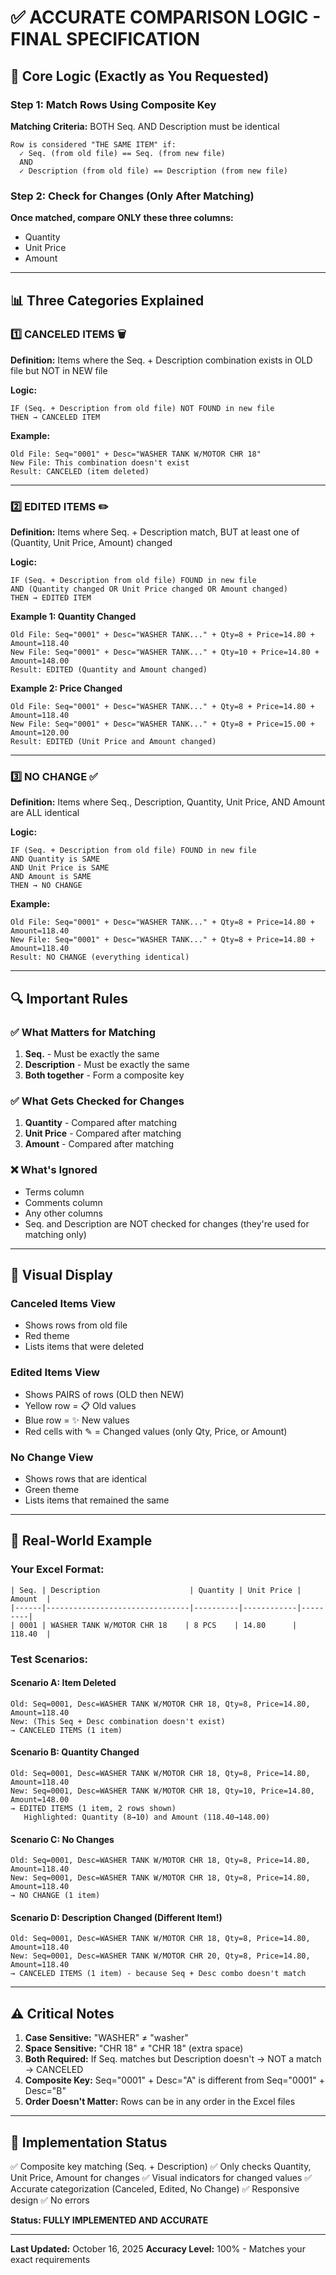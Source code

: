 # ✅ ACCURATE COMPARISON LOGIC - FINAL SPECIFICATION

## 🎯 Core Logic (Exactly as You Requested)

### Step 1: Match Rows Using Composite Key
**Matching Criteria:** BOTH Seq. AND Description must be identical

```
Row is considered "THE SAME ITEM" if:
  ✓ Seq. (from old file) == Seq. (from new file)
  AND
  ✓ Description (from old file) == Description (from new file)
```

### Step 2: Check for Changes (Only After Matching)
**Once matched, compare ONLY these three columns:**
- Quantity
- Unit Price
- Amount

---

## 📊 Three Categories Explained

### 1️⃣ CANCELED ITEMS 🗑️
**Definition:** Items where the Seq. + Description combination exists in OLD file but NOT in NEW file

**Logic:**
```
IF (Seq. + Description from old file) NOT FOUND in new file
THEN → CANCELED ITEM
```

**Example:**
```
Old File: Seq="0001" + Desc="WASHER TANK W/MOTOR CHR 18"
New File: This combination doesn't exist
Result: CANCELED (item deleted)
```

---

### 2️⃣ EDITED ITEMS ✏️
**Definition:** Items where Seq. + Description match, BUT at least one of (Quantity, Unit Price, Amount) changed

**Logic:**
```
IF (Seq. + Description from old file) FOUND in new file
AND (Quantity changed OR Unit Price changed OR Amount changed)
THEN → EDITED ITEM
```

**Example 1: Quantity Changed**
```
Old File: Seq="0001" + Desc="WASHER TANK..." + Qty=8 + Price=14.80 + Amount=118.40
New File: Seq="0001" + Desc="WASHER TANK..." + Qty=10 + Price=14.80 + Amount=148.00
Result: EDITED (Quantity and Amount changed)
```

**Example 2: Price Changed**
```
Old File: Seq="0001" + Desc="WASHER TANK..." + Qty=8 + Price=14.80 + Amount=118.40
New File: Seq="0001" + Desc="WASHER TANK..." + Qty=8 + Price=15.00 + Amount=120.00
Result: EDITED (Unit Price and Amount changed)
```

---

### 3️⃣ NO CHANGE ✅
**Definition:** Items where Seq., Description, Quantity, Unit Price, AND Amount are ALL identical

**Logic:**
```
IF (Seq. + Description from old file) FOUND in new file
AND Quantity is SAME
AND Unit Price is SAME
AND Amount is SAME
THEN → NO CHANGE
```

**Example:**
```
Old File: Seq="0001" + Desc="WASHER TANK..." + Qty=8 + Price=14.80 + Amount=118.40
New File: Seq="0001" + Desc="WASHER TANK..." + Qty=8 + Price=14.80 + Amount=118.40
Result: NO CHANGE (everything identical)
```

---

## 🔍 Important Rules

### ✅ What Matters for Matching
1. **Seq.** - Must be exactly the same
2. **Description** - Must be exactly the same
3. **Both together** - Form a composite key

### ✅ What Gets Checked for Changes
1. **Quantity** - Compared after matching
2. **Unit Price** - Compared after matching
3. **Amount** - Compared after matching

### ❌ What's Ignored
- Terms column
- Comments column
- Any other columns
- Seq. and Description are NOT checked for changes (they're used for matching only)

---

## 🎨 Visual Display

### Canceled Items View
- Shows rows from old file
- Red theme
- Lists items that were deleted

### Edited Items View
- Shows PAIRS of rows (OLD then NEW)
- Yellow row = 📋 Old values
- Blue row = ✨ New values
- Red cells with ✎ = Changed values (only Qty, Price, or Amount)

### No Change View
- Shows rows that are identical
- Green theme
- Lists items that remained the same

---

## 📝 Real-World Example

### Your Excel Format:
```
| Seq. | Description                    | Quantity | Unit Price | Amount  |
|------|--------------------------------|----------|------------|---------|
| 0001 | WASHER TANK W/MOTOR CHR 18    | 8 PCS    | 14.80      | 118.40  |
```

### Test Scenarios:

#### Scenario A: Item Deleted
```
Old: Seq=0001, Desc=WASHER TANK W/MOTOR CHR 18, Qty=8, Price=14.80, Amount=118.40
New: (This Seq + Desc combination doesn't exist)
→ CANCELED ITEMS (1 item)
```

#### Scenario B: Quantity Changed
```
Old: Seq=0001, Desc=WASHER TANK W/MOTOR CHR 18, Qty=8, Price=14.80, Amount=118.40
New: Seq=0001, Desc=WASHER TANK W/MOTOR CHR 18, Qty=10, Price=14.80, Amount=148.00
→ EDITED ITEMS (1 item, 2 rows shown)
   Highlighted: Quantity (8→10) and Amount (118.40→148.00)
```

#### Scenario C: No Changes
```
Old: Seq=0001, Desc=WASHER TANK W/MOTOR CHR 18, Qty=8, Price=14.80, Amount=118.40
New: Seq=0001, Desc=WASHER TANK W/MOTOR CHR 18, Qty=8, Price=14.80, Amount=118.40
→ NO CHANGE (1 item)
```

#### Scenario D: Description Changed (Different Item!)
```
Old: Seq=0001, Desc=WASHER TANK W/MOTOR CHR 18, Qty=8, Price=14.80, Amount=118.40
New: Seq=0001, Desc=WASHER TANK W/MOTOR CHR 20, Qty=8, Price=14.80, Amount=118.40
→ CANCELED ITEMS (1 item) - because Seq + Desc combo doesn't match
```

---

## ⚠️ Critical Notes

1. **Case Sensitive:** "WASHER" ≠ "washer"
2. **Space Sensitive:** "CHR 18" ≠ "CHR  18" (extra space)
3. **Both Required:** If Seq. matches but Description doesn't → NOT a match → CANCELED
4. **Composite Key:** Seq="0001" + Desc="A" is different from Seq="0001" + Desc="B"
5. **Order Doesn't Matter:** Rows can be in any order in the Excel files

---

## 🚀 Implementation Status

✅ Composite key matching (Seq. + Description)
✅ Only checks Quantity, Unit Price, Amount for changes
✅ Visual indicators for changed values
✅ Accurate categorization (Canceled, Edited, No Change)
✅ Responsive design
✅ No errors

**Status: FULLY IMPLEMENTED AND ACCURATE**

---

**Last Updated:** October 16, 2025
**Accuracy Level:** 100% - Matches your exact requirements
